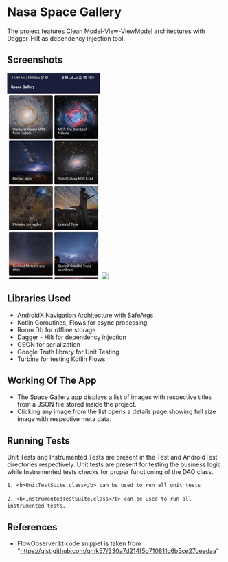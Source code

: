 
# Nasa Space Gallery
The project features Clean Model-View-ViewModel architectures with Dagger-Hilt as dependency injection tool.


## Screenshots
![](https://github.com/pratikmhatre/SpaceGallery/blob/main/list.gif) ![](https://github.com/pratikmhatre/SpaceGallery/blob/main/details.gif)


## Libraries Used
- AndroidX Navigation Architecture with SafeArgs
- Kotlin Coroutines, Flows for async processing
- Room Db for offline storage
- Dagger - Hilt for dependency injection
- GSON for serialization
- Google Truth library for Unit Testing
- Turbine for testing Kotlin Flows



## Working Of The App
- The Space Gallery app displays a list of images with respective titles from a JSON file stored inside the project.
- Clicking any image from the list opens a details page showing full size image with respective meta data.


## Running Tests
Unit Tests and Instrumented Tests are present in the Test and AndroidTest directories respectively. Unit tests are present for testing the business logic while Instrumented tests checks for proper functioning of the DAO class.

```
1. <b>UnitTestSuite.class</b> can be used to run all unit tests

2. <b>InstrumentedTestSuite.class</b> can be used to run all instrumented tests.

```

## References
- FlowObserver.kt code snippet is taken from "https://gist.github.com/gmk57/330a7d214f5d710811c6b5ce27ceedaa"